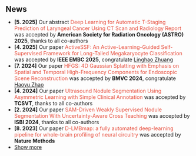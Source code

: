 <h1 id="news"></h1>

<h2 style="margin: 30px 0px 10px;">News</h2>

<ul>
<li><strong>[5. 2025]</strong> Our abstract <span style="color:#e74d3c">Deep Learning for Automatic T-Staging Prediction of Laryngeal Cancer Using CT Scan and Radiology Report</span> was accepted by <strong>American Society for Radiation Oncology (ASTRO) 2025</strong>, thanks to all co-authors</li>
<li><strong>[4. 2025]</strong> Our paper <span style="color:#e74d3c">ActiveSSF: An Active-Learning-Guided Self-Supervised Framework for Long-Tailed Megakaryocyte Classification</span> was accepted by <strong>IEEE EMBC 2025</strong>, congratulate <span style="color:#e74d3c"><a href="">Linghao Zhuang</a></span></li>
<li><strong>[7. 2024]</strong> Our paper <span style="color:#e74d3c">HFGS: 4D Gaussian Splatting with Emphasis on Spatial and Temporal High-Frequency Components for Endoscopic Scene Reconstruction</span> was accepted by <strong>BMVC 2024</strong>, congratulate <span style="color:#e74d3c"><a href="https://zhaohaoyu376.github.io/">Haoyu Zhao</a></span></li>
<li><strong>[4. 2024]</strong> Our paper <span style="color:#e74d3c">Ultrasound Nodule Segmentation Using Asymmetric Learning with Simple Clinical Annotation</span> was accepted by <strong>TCSVT</strong>, thanks to all co-authors</li>
<li><strong>[2. 2024]</strong> Our paper <span style="color:#e74d3c">SAM-Driven Weakly Supervised Nodule Segmentation With Uncertainty-Aware Cross Teaching</span> was accepted by <strong>ISBI 2024</strong>, thanks to all co-authors</li>
<li><strong>[8. 2023]</strong> Our paper <span style="color:#e74d3c">D-LMBmap: a fully automated deep-learning pipeline for whole-brain profiling of neural circuitry</span> was accepted by <strong>Nature Methods</strong></li>
<li> <a href="javascript:toggle_vis('newsmore')">Show more</a> </li>

<div id="newsmore" style="display:none">
<!-- <li><strong>[SEP. 2023]</strong> The BeMAGIC Final Event will be held between 14-15 December 2023 at <span style="color:#e74d3c"><a href="https://www.uab.cat/web/universitat-autonoma-de-barcelona-1345467954774.html">UAB</a></span>, Barcelona, Spain.</li>	
<li><strong>[AUG. 2023]</strong> <a href="https://song-chen1.github.io/">Personal Homepage</a>, I will begin to upload some built-by-myself softwares and scripts to the <span style="color:#e74d3c"><a href="https://github.com/song-chen1/">GitHub</a></span> to help this community.</li>
<li><strong>[AUG. 2023]</strong> I will participate in the upcoming 13th Joint European Magnetic Symposia <a href="https://www.jems2023.es/">JEMS2023</a>, in the form of poster presentation with the title <span style="color:#e74d3c"><a href="./assets/files/JEMS2023_Song">Reversible magneto-Ionic effect in crystallized W-CoFeB-MgO-HfO2 ultra-thin films with perpendicular anisotropy.</a></span></li>
<li><strong>[JUN. 2023]</strong> Secondment at the institute <a href="https://www.imm.cnr.it/">CNR-IMM</a>, in collarboartion with professor <span style="color:#e74d3c"><a href="https://www.mdm.imm.cnr.it/users/lamperti-alessio">Alessio Lamperti.</a></span></li>
<li><strong>[DEC. 2022]</strong> Secondment at the  <a href="https://www.aalto.fi/en/department-of-applied-physics">department Applied Physics of Aalto University</a>, in collarboartion with professor <span style="color:#e74d3c"><a href="https://www.aalto.fi/en/people/sebastiaan-van-dijken">Sebastiaan van Dijken.</a></span></li>
<li><strong>[JUN. 2022]</strong> Secondment at the  <a href="https://www.aalto.fi/en/department-of-applied-physics">department Applied Physics of Aalto University</a>, in collarboartion with professor <span style="color:#e74d3c"><a href="https://www.aalto.fi/en/people/sebastiaan-van-dijken">Sebastiaan van Dijken.</a></span></li>
<li><strong>[JUN. 2021]</strong> Join the <a href="https://www.spin-ion.com/">Spin-Ion Technologies</a>, involved in the <a href="https://bemagic-etn.eu/">BeMAGIC</a> program (Marie Sklodowska-Curie European Training Network).</li> -->
</div>
</ul>
